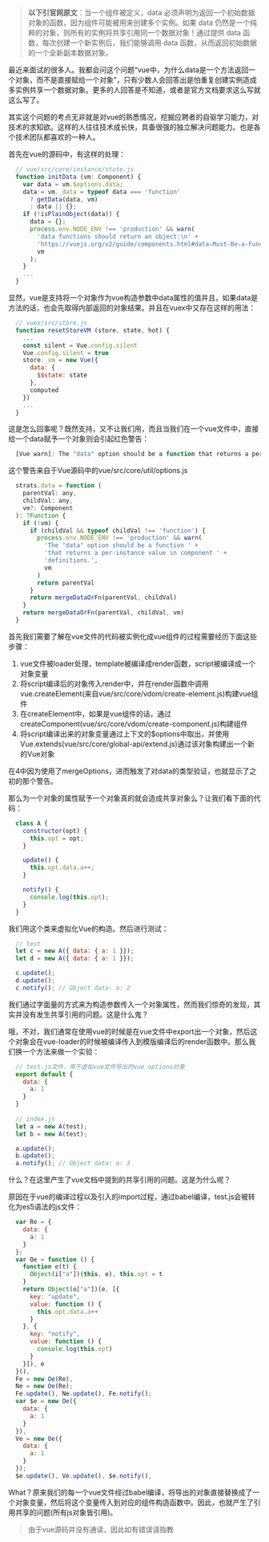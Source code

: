 > **以下引官网原文**：当一个组件被定义，data 必须声明为返回一个初始数据对象的函数，因为组件可能被用来创建多个实例。如果 data 仍然是一个纯粹的对象，则所有的实例将共享引用同一个数据对象！通过提供 data 函数，每次创建一个新实例后，我们能够调用 data 函数，从而返回初始数据的一个全新副本数据对象。

最近来面试的很多人。我都会问这个问题“vue中，为什么data是一个方法返回一个对象，而不是直接赋给一个对象”，只有少数人会回答出是怕重复创建实例造成多实例共享一个数据对象。更多的人回答是不知道，或者是官方文档要求这么写就这么写了。

其实这个问题的考点无非就是对vue的熟悉情况，挖掘应聘者的自驱学习能力，对技术的求知欲。这样的人往往技术成长快，具备很强的独立解决问题能力。也是各个技术团队都喜欢的一种人。

首先在vue的源码中，有这样的处理：
```js
  // vue/src/core/instance/state.js
  function initData (vm: Component) {
    var data = vm.$options.data;
    data = vm._data = typeof data === 'function'
      ? getData(data, vm)
      : data || {};
    if (!isPlainObject(data)) {
      data = {};
      process.env.NODE_ENV !== 'production' && warn(
        'data functions should return an object:\n' +
        'https://vuejs.org/v2/guide/components.html#data-Must-Be-a-Function',
        vm
      );
    }
    ...
  }
```

显然，vue是支持将一个对象作为vue构造参数中data属性的值并且，如果data是方法的话，也会先取得内部返回的对象结果。并且在vuex中又存在这样的用法：
```js
  // vuex/src/store.js
  function resetStoreVM (store, state, hot) {
    ...
    const silent = Vue.config.silent
    Vue.config.silent = true
    store._vm = new Vue({
      data: {
        $$state: state
      },
      computed
    })
    ...
  }
```
这是怎么回事呢？既然支持，又不让我们用，而且当我们在一个vue文件中，直接给一个data赋予一个对象则会引起红色警告：
```js
  [Vue warn]: The "data" option should be a function that returns a per-instance value in component definitions.
```

这个警告来自于Vue源码中的vue/src/core/util/options.js
```js
  strats.data = function (
    parentVal: any,
    childVal: any,
    vm?: Component
  ): ?Function {
    if (!vm) {
      if (childVal && typeof childVal !== 'function') {
        process.env.NODE_ENV !== 'production' && warn(
          'The "data" option should be a function ' +
          'that returns a per-instance value in component ' +
          'definitions.',
          vm
        )
        return parentVal
      }
      return mergeDataOrFn(parentVal, childVal)
    }
    return mergeDataOrFn(parentVal, childVal, vm)
  }
```

首先我们需要了解在vue文件的代码被实例化成vue组件的过程需要经历下面这些步骤：

1. vue文件被loader处理，template被编译成render函数，script被编译成一个对象变量
2. 将script编译后的对象传入render中，并在render函数中调用vue.createElement(来自vue/src/core/vdom/create-element.js)构建vue组件
3. 在createElement中，如果是vue组件的话，通过createComponent(vue/src/core/vdom/create-component.js)构建组件
4. 将script编译出来的对象变量通过上下文的$options中取出，并使用Vue.extends(vue/src/core/global-api/extend.js)通过该对象构建出一个新的Vue对象

在4中因为使用了mergeOptions，进而触发了对data的类型验证，也就显示了之初的那个警告。

那么为一个对象的属性赋予一个对象真的就会造成共享对象么？让我们看下面的代码：
```js
  class A {
    constructor(opt) {
      this.opt = opt;
    }

    update() {
      this.opt.data.a++;
    }

    notify() {
      console.log(this.opt);
    }
  }
```

我们用这个类来虚拟化Vue的构造。然后进行测试：

```js
  // test
  let c = new A({ data: { a: 1 }});
  let d = new A({ data: { a: 1 }});

  c.update();
  d.update();
  c.notify(); // Object data: a: 2
```

我们通过字面量的方式来为构造参数传入一个对象属性，然而我们惊奇的发现，其实并没有发生共享引用的问题。这是什么鬼？

哦，不对，我们通常在使用vue的时候是在vue文件中export出一个对象，然后这个对象会在vue-loader的时候被编译传入到模版编译后的render函数中。那么我们换一个方法来做一个实验：

```js
  // test.js文件，用于虚拟vue文件导出的vue options对象
  export default {
    data: {
      a: 1
    }
  }
  
  // index.js
  let a = new A(test);
  let b = new A(test);

  a.update();
  b.update();
  a.notify(); // Object data: a: 3
```
什么？在这里产生了vue文档中提到的共享引用的问题。这是为什么呢？

原因在于vue的编译过程以及引入的import过程，通过babel编译，test.js会被转化为es5语法的js文件：
```js
  var Re = {
    data: {
      a: 1
    }
  };
  var Oe = function () {
    function e(t) {
      Object(i["a"])(this, e), this.opt = t
    }
    return Object(o["a"])(e, [{
      key: "update",
      value: function () {
        this.opt.data.a++
      }
    }, {
      key: "notify",
      value: function () {
        console.log(this.opt)
      }
    }]), e
  }(),
  Fe = new Oe(Re),
  Ne = new Oe(Re);
  Fe.update(), Ne.update(), Fe.notify();
  var $e = new Oe({
    data: {
      a: 1
    }
  }),
  Ve = new Oe({
    data: {
      a: 1
    }
  });
  $e.update(), Ve.update(), $e.notify(), 
```

What？原来我们的每一个vue文件经过babel编译，将导出的对象直接替换成了一个对象变量，然后将这个变量传入到对应的组件构造函数中。因此，也就产生了引用共享的问题(所有js对象皆引用)。

> 由于vue源码并没有通读，因此如有错误请指教

